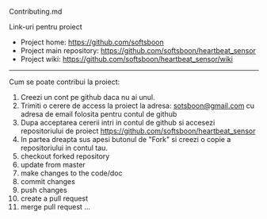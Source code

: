 Contributing.md

Link-uri pentru proiect

* Project home: https://github.com/softsboon
* Project main repository: https://github.com/softsboon/heartbeat_sensor
* Project wiki: https://github.com/softsboon/heartbeat_sensor/wiki

--- 
Cum se poate contribui la proiect:
1. Creezi un cont pe github daca nu ai unul.
2. Trimiti o cerere de access la proiect la adresa: sotsboon@gmail.com cu adresa de email folosita pentru contul de github
3. Dupa acceptarea cererii intri in contul de github si accesezi repositoriului de proiect https://github.com/softsboon/heartbeat_sensor
4. In partea dreapta sus apesi butonul de "Fork" si creezi o copie a repositoriului in contul tau.
5. checkout forked repository
6. update from master
7. make changes to the code/doc
8. commit changes
9. push changes
10. create a pull request
11. merge pull request
...
